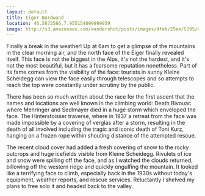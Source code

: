 ```yaml
---
layout: default
title: Eiger Nordwand
location: 46.5872566,7.955154099999959
image: http://s3.amazonaws.com/wandershot/posts/images/4feb/25ee/5395/e000/0300/0024/original/0612.jpg?1340810734
---
```

Finally a break in the weather! Up at 6am to get a glimpse of the mountains in the clear morning air, and the north face of the Eiger finally revealed itself. This face is not the biggest in the Alps, it's not the hardest, and it's not the most beautiful, but it has a fearsome reputation nonetheless. Part of its fame comes from the visibility of the face: tourists in sunny Kleine Scheidegg can view the face easily through telescopes and so attempts to reach the top were constantly under scrutiny by the public.

There has been so much written about the race for the first ascent that the names and locations are well known in the climbing world: Death Bivouac where Mehringer and Sedlmayer died in a huge storm which enveloped the face. The Hinterstoisser traverse, where in 1937 a retreat from the face was made impossible by a covering of verglas after a storm, resulting in the death of all involved including the tragic and iconic death of Toni Kurz, hanging on a frozen rope within shouting distance of the attempted rescue.

The recent cloud cover had added a fresh covering of snow to the rocky outcrops and huge icefields visible from Kleine Scheidegg. Rivulets of ice and snow were spilling off the face, and as I watched the clouds returned, billowing off the western ridge and quickly engulfing the mountain. It looked like a terrifying face to climb, especially back in the 1930s without today's equipment, weather reports, and rescue services. Reluctantly I shelved my plans to free solo it and headed back to the valley.